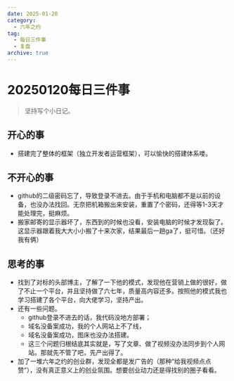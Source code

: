 ```yaml
---
date: 2025-01-20
category:
  - 六年之约
tag:
  - 每日三件事
  - 复盘
archive: true
---
```


# 20250120每日三件事

> 坚持写个小日记。

## 开心的事
- 搭建完了整体的框架（独立开发者运营框架），可以愉快的搭建体系喽。
## 不开心的事
- ️github的二级密码忘了，导致登录不进去。由于手机和电脑都不是以前的设备，也没办法找回。无奈把机箱搬出来安装，重置了个密码，还得等1-3天才能处理完，挺麻烦。
- 搬家邮寄的显示器坏了，东西到的时候也没看，安装电脑的时候才发现裂了。这显示器跟着我大大小小搬了十来次家，结果最后一趟ga了，挺可惜。（还好我有俩）
## 思考的事
- 找到了对标的头部博主，了解了一下他的模式，发现他在营销上做的很好，做了不止一个平台，并且坚持做了六七年，质量高内容还多。按照他的模式我也学习搭建了各个平台，向大佬学习，坚持产出。
- 还有一些问题。
  - github登录不进去的话，我代码没地方部署；
  - 域名没备案成功，我的个人网站上不了线，
  - 域名没备案成功，图床也没办法搭建。
  - 这三个问题归根结底其实就是，写了文章、做了视频没办法同步到个人网站。那就先不管了吧，先产出得了。
- 加了一堆六年之约的创业群，发现全都是发广告的（那种“给我视频点点赞”），没有真正意义上的创业氛围。想要创业动力还是得找别的圈子看看。